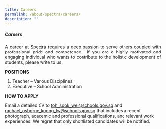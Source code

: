 ```yaml
---
title: Careers
permalink: /about-spectra/careers/
description: ""
---
```

##### **Careers**

<p align="justify">A career at Spectra requires a deep passion to serve others coupled with professional pride and competence.&nbsp; If you are a highly motivated and engaging individual who wants to contribute to the holistic development of students, please write to us. &nbsp;</p>

**POSITIONS**

1.  Teacher – Various Disciplines
2.  Executive – School Administration

**HOW TO APPLY**

Email a detailed CV to toh_sook_wei@schools.gov.sg and rachael_osborne_koong_lw@schools.gov.sg that includes a recent photograph, academic and professional qualifications, and relevant work experiences. We regret that only shortlisted candidates will be notified.